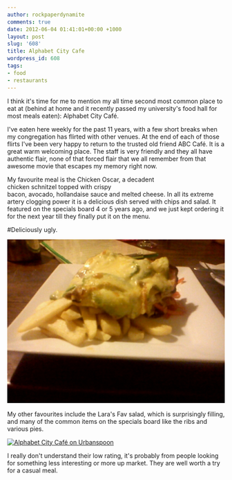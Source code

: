 ```yaml
---
author: rockpaperdynamite
comments: true
date: 2012-06-04 01:41:01+00:00 +1000
layout: post
slug: '608'
title: Alphabet City Cafe
wordpress_id: 608
tags:
- food
- restaurants
---
```


I think it's time for me to mention my all time second most common place to eat at (behind at home and it recently passed my university's food hall for most meals eaten): Alphabet City Café.

I've eaten here weekly for the past 11 years, with a few short breaks when my congregation has flirted with other venues. At the end of each of those flirts I've been very happy to return to the trusted old friend ABC Café. It is a great warm welcoming place. The staff is very friendly and they all have authentic flair, none of that forced flair that we all remember from that awesome movie that escapes my memory right now.

My favourite meal is the Chicken Oscar, a decadent chicken schnitzel topped with crispy bacon, avocado, hollandaise sauce and melted cheese. In all its extreme artery clogging power it is a delicious dish served with chips and salad. It featured on the specials board 4 or 5 years ago, and we just kept ordering it for the next year till they finally put it on the menu.

#Deliciously ugly.

![A chicken oscar](/img/2012_02_28_20_08_36.jpg)

My other favourites include the Lara's Fav salad, which is surprisingly filling, and many of the common items on the specials board like the ribs and various pies.

[![Alphabet City Café on Urbanspoon](http://www.urbanspoon.com/b/link/760057/biglink.gif)](http://www.urbanspoon.com/r/71/760057/restaurant/Melbourne/Alphabet-City-Cafe-Northcote)

I really don't understand their low rating, it's probably from people looking for something less interesting or more up market. They are well worth a try for a casual meal.
